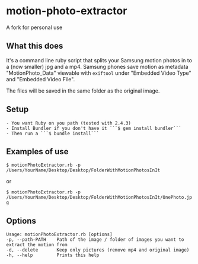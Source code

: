 # motion-photo-extractor

A fork for personal use

## What this does

It's a command line ruby script that splits your Samsung motion photos in to a (now smaller) jpg and a mp4. Samsung phones save motion as metadata "MotionPhoto_Data" viewable with `exiftool` under "Embedded Video Type" and "Embedded Video File". 

The files will be saved in the same folder as the original image.

## Setup

    - You want Ruby on you path (tested with 2.4.3)
    - Install Bundler if you don't have it ```$ gem install bundler```
    - Then run a ```$ bundle install```

## Examples of use

`$ motionPhotoExtractor.rb -p /Users/YourName/Desktop/Desktop/FolderWithMotionPhotosInIt`

or

`$ motionPhotoExtractor.rb -p /Users/YourName/Desktop/Desktop/FolderWithMotionPhotosInIt/OnePhoto.jpg`

## Options

```
Usage: motionPhotoExtractor.rb [options]
-р, --рath-PАТН    Path of the image / folder of images you want to extract the motion from
-d, --delete       Keep only pictures (remove mp4 and original image)
-h, --help         Prints this help
```
